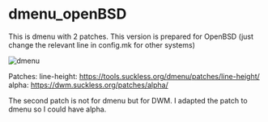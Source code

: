 # dmenu_openBSD

This is dmenu with 2 patches. This version is prepared for OpenBSD (just change the relevant line in config.mk for other systems)

![dmenu](https://user-images.githubusercontent.com/84410375/119253705-c6464980-bbb2-11eb-8156-bd23cbb2fd37.png)

Patches:
line-height: https://tools.suckless.org/dmenu/patches/line-height/ \
alpha: https://dwm.suckless.org/patches/alpha/ 

The second patch is not for dmenu but for DWM. I adapted the patch to dmenu so I could have alpha.
